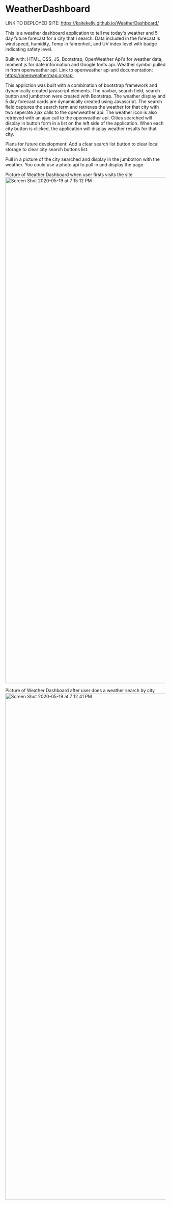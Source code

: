 # WeatherDashboard

LINK TO DEPLOYED SITE: https://kaitekelly.github.io/WeatherDashboard/

This is a weather dashboard application to tell me today's weather and 5 day future forecast for a city that I search.
Data included in the forecast is windspeed, humidity, Temp in fahrenheit, and UV index level with badge indicating safety level. 

Built with: HTML, CSS, JS, Bootstrap, OpenWeather Api's for weather data, moment js for date information and Google fonts api. Weather symbol pulled in from openweather api.
Link to openweather api and documentation: https://openweathermap.org/api

This appliction was built with a combination of bootstrap framework and dynamically created javascript elements. The navbar, search field, search button and jumbotron were created with Bootstrap. The weather display and 5 day forecast cards are dynamically created using Javascript. The search field captures the search term and retrieves the weather for that city with two seperate ajax calls to the openweather api. The weather icon is also retrieved with an ajax call to the openweather api. Cities searched will display in button form in a list on the left side of the application. When each city button is clicked, the application will display weather results for that city. 

Plans for future development:
Add a clear search list button to clear local storage to clear city search buttons list.  

Pull in a picture of the city searched and display in the jumbotron with the weather. You could use a photo api to pull in and display the page. 



Picture of Weather Dashboard when user firsts visits the site
<img width="1586" alt="Screen Shot 2020-05-19 at 7 15 12 PM" src="https://user-images.githubusercontent.com/61023907/82397345-1c633880-9a05-11ea-94b5-2b9cbc165e7f.png">

Picture of Weather Dashboard after user does a weather search by city
<img width="1589" alt="Screen Shot 2020-05-19 at 7 12 41 PM" src="https://user-images.githubusercontent.com/61023907/82397269-ed4cc700-9a04-11ea-85a3-59e1a75c7034.png">


